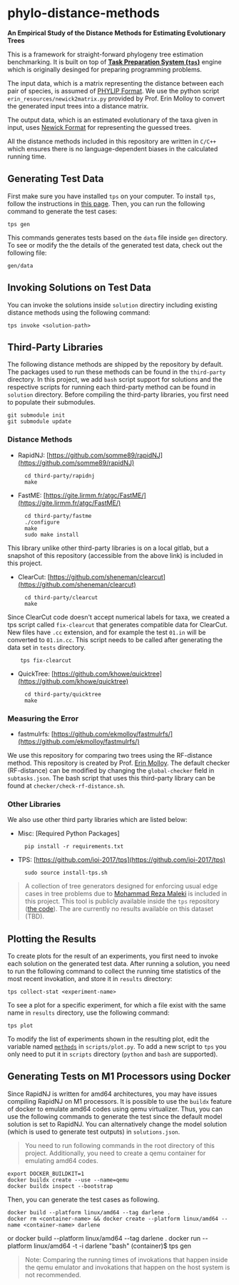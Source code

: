 # phylo-distance-methods
**An Empirical Study of the Distance Methods for Estimating Evolutionary Trees**

This is a framework for straight-forward phylogeny tree estimation benchmarking. 
It is built on top of [**Task Preparation System (`tps`)**](https://github.com/ioi-2017/tps) 
engine which is originally desinged for preparing programming problems.

The input data, which is a matrix representing the distance between each pair of species,
is assumed of [PHYLIP Format](https://mothur.org/wiki/phylip-formatted_distance_matrix/).
We use the python script `erin_resources/newick2matrix.py` provided by Prof. Erin Molloy
to convert the generated input trees into a distance matrix.

The output data, which is an estimated evolutionary of the taxa given in input,
uses [Newick Format](https://en.wikipedia.org/wiki/Newick_format) for representing
the guessed trees.

All the distance methods included in this repository are written in `C/C++` which
ensures there is no language-dependent biases in the calculated running time.


## Generating Test Data

First make sure you have installed `tps` on your computer. To install `tps`,
follow the instructions in [this page](https://github.com/ioi-2017/tps#installation).
Then, you can run the following command to generate the test cases:

    tps gen

This commands generates tests based on the `data` file inside `gen` directory.
To see or modify the the details of the generated test data, check out the following file:

    gen/data
    
## Invoking Solutions on Test Data

You can invoke the solutions inside `solution` directiry including existing distance methods 
using the following command:

    tps invoke <solution-path>
    
## Third-Party Libraries

The following distance methods are shipped by the repository by default. The packages
used to run these methods can be found in the `third-party` directory. In this project,
we add `bash` script support for solutions and the respective scripts for running
each third-party method can be found in `solution` directory. Before compiling the third-party
libraries, you first need to populate their submodules.

    git submodule init
    git submodule update

### Distance Methods

- RapidNJ: [https://github.com/somme89/rapidNJ](https://github.com/somme89/rapidNJ)

        cd third-party/rapidnj
        make

- FastME: [https://gite.lirmm.fr/atgc/FastME/](https://gite.lirmm.fr/atgc/FastME/)

        cd third-party/fastme
        ./configure
        make
        sudo make install

This library unlike other third-party libraries is on a local gitlab, but a snapshot of
this repository (accessible from the above link) is included in this project.


- ClearCut: [https://github.com/sheneman/clearcut](https://github.com/sheneman/clearcut)

        cd third-party/clearcut
        make

Since ClearCut code doesn't accept numerical labels for taxa, we created a tps script called
`fix-clearcut` that generates compatible data for ClearCut. New files have `.cc` extension, and
for example the test `01.in` will be converted to `01.in.cc`. This script needs to be called
after generating the data set in `tests` directory.

        tps fix-clearcut

- QuickTree: [https://github.com/khowe/quicktree](https://github.com/khowe/quicktree)

        cd third-party/quicktree
        make

### Measuring the Error

- fastmulrfs: [https://github.com/ekmolloy/fastmulrfs/](https://github.com/ekmolloy/fastmulrfs/)

We use this repository for comparing two trees using the RF-distance method. This repository is
created by Prof. [Erin Molloy](https://github.com/ekmolloy). The default checker (RF-distance)
can be modified by changing the `global-checker` field in `subtasks.json`. The bash script
that uses this third-party library can be found at `checker/check-rf-distance.sh`.

### Other Libraries

We also use other third party libraries which are listed below:

- Misc: [Required Python Packages]

        pip install -r requirements.txt

- TPS: [https://github.com/ioi-2017/tps](https://github.com/ioi-2017/tps) 

        sudo source install-tps.sh

> A collection of tree generators designed for enforcing usual edge cases in tree problems
due to [Mohammad Reza Maleki](https://github.com/mruxim) is included in this project. 
This tool is publicly available inside the `tps` repository 
([the code](https://github.com/ioi-2017/tps/blob/master/samples/Batch/simurgh/gen/gencode.cpp)).
The are currently no results available on this dataset (TBD).

## Plotting the Results

To create plots for the result of an experiments, you first need to invoke each solution on
the generated test data. After running a solution, you need to run the following command
to collect the running time statistics of the most recent invokation, and store it in
`results` directory:

    tps collect-stat <experiment-name>
    
To see a plot for a specific experiment, for which a file exist with the same name
in `results` directory, use the following command:

    tps plot
    
To modify the list of experiments shown in the resulting plot, edit the variable
named [`methods`](https://github.com/hameelas/phylo-distance-methods/blob/f1620e666a0c3fbc62b93b2a56162c09394056a3/scripts/plot.py#L8)
in `scripts/plot.py`. To add a new script to `tps` you only need to put it in `scripts` directory (`python` and `bash` are supported).

## Generating Tests on M1 Processors using Docker

Since RapidNJ is written for amd64 architectures, you may have issues compiling RapidNJ on M1 processors. 
It is possible to use the `buildx` feature of docker to emulate amd64 codes using qemu virtualizer.
Thus, you can use the following commands to generate the test since the default model solution
is set to RapidNJ. You can alternatively change the model solution (which is used to generate
test outputs) in `solutions.json`.

> You need to run following commands in the root directory of this project. Additionally, you need to
create a qemu container for emulating amd64 codes.

    export DOCKER_BUILDKIT=1
    docker buildx create --use --name=qemu
    docker buildx inspect --bootstrap

Then, you can generate the test cases as following.

    docker build --platform linux/amd64 --tag darlene .
    docker rm <container-name> && docker create --platform linux/amd64 --name <container-name> darlene

or
    docker build --platform linux/amd64 --tag darlene .
    docker run --platform linux/amd64 -t -i darlene "bash"
    (container)$ tps gen

> Note: Comparing the running times of invokations that happen inside the qemu emulator and invokations that
happen on the host system is not recommended.